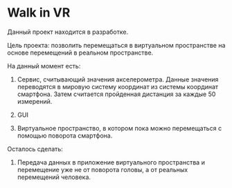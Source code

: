# Walk in VR

Данный проект находится в разработке.

Цель проекта: позволить перемещаться в виртуальном пространстве на основе перемещений в реальном пространстве.

На данный момент есть:
1. Сервис, считывающий значения акселерометра. Данные значения переводятся в мировую систему координат из системы координат смартфона. 
Затем считается пройденная дистанция за каждые 50 измерений.
2. GUI

3. Виртуальное пространство, в котором пока можно перемещаться с помощью поворота смартфона.

Осталось сделать:

1. Передача данных в приложение виртуального пространства и перемещение уже не от поворота головы, а от реальных перемещений человека.
